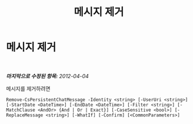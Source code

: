 ﻿---
title: 메시지 제거
TOCTitle: 메시지 제거
ms:assetid: 90fcb30d-4987-4e9c-afbc-4482644ce0e4
ms:mtpsurl: https://technet.microsoft.com/ko-kr/library/JJ205081(v=OCS.15)
ms:contentKeyID: 49304379
ms.date: 08/24/2015
mtps_version: v=OCS.15
ms.translationtype: HT
---

# 메시지 제거

 

_**마지막으로 수정된 항목:** 2012-04-04_

메시지를 제거하려면

    Remove-CsPersistentChatMessage -Identity <string> [-UserUri <string>] [-StartDate <DateTime>] [-EndDate <DateTime>] [-Filter <string>] [-MatchClause <AndOr> {And | Or | Exact}] [-CaseSensitive <bool>] [-ReplaceMessage <string>] [-WhatIf] [-Confirm] [<CommonParameters>]

